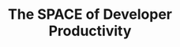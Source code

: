 ---
layout: item
title: The SPACE of Developer Productivity
type: article
link: https://queue.acm.org/detail.cfm?id=3454124
categories: [KPI]
---